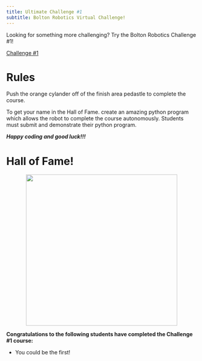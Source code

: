 ```yaml
---
title: Ultimate Challenge #1
subtitle: Bolton Robotics Virtual Challenge!
---
```


Looking for something more challenging?  Try the Bolton Robotics Challenge #1!

[Challenge #1](https://fssfll.github.io/gears/public/index.html?worldJSON=https%3A%2F%2Ffssfll.github.io%2Ffssfll%2Flessons%2Fchallenge1%2Fchallenge1_world.json&robotJSON=https%3A%2F%2Ffssfll.github.io%2Ffssfll%2Flessons%2Fchallenge1%2Fchallenge1_robot.json)

# Rules
Push the orange cylander off of the finish area pedastle to complete the course.  

To get your name in the Hall of Fame. create an amazing python program which allows the robot to complete the course autonomously.  Students must submit and demonstrate their python program.

___Happy coding and good luck!!!___

# Hall of Fame!
<p  align="center"><img src="https://fssfll.github.io/fssfll/images/challenge1_trophy.jpg" width=400></P>

__Congratulations to the following students have completed the Challenge #1 course:__

- You could be the first!
